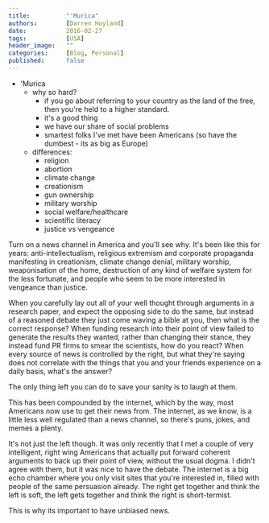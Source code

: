 ```yaml
---
title:          "'Murica"
authors:        [Darren Hoyland]
date:           2016-02-27
tags:           [USA]
header_image:   ""
categories:     [Blog, Personal]
published:      false
---
```


- 'Murica
    - why so hard?
        - if you go about referring to your country as the land of the free, then you're held to a higher standard.
        - it's a good thing
        - we have our share of social problems
        - smartest folks I've met have been Americans (so have the dumbest - its as big as Europe)
    - differences:
        - religion
        - abortion
        - climate change
        - creationism
        - gun ownership
        - military worship
        - social welfare/healthcare
        - scientific literacy
        - justice vs vengeance



Turn on a news channel in America and you'll see why. It's been like this for years: anti-intellectualism, religious extremism and corporate propaganda manifesting in creationism, climate change denial, military worship, weaponisation of the home, destruction of any kind of welfare system for the less fortunate, and people who seem to be more interested in vengeance than justice.

When you carefully lay out all of your well thought through arguments in a research paper, and expect the opposing side to do the same, but instead of a reasoned debate they just come waving a bible at you, then what is the correct response? When funding research into their point of view failed to generate the results they wanted, rather than changing their stance, they instead fund PR firms to smear the scientists, how do you react? When every source of news is controlled by the right, but what they're saying does not correlate with the things that you and your friends experience on a daily basis, what's the answer?

The only thing left you can do to save your sanity is to laugh at them.  

This has been compounded by the internet, which by the way, most Americans now use to get their news from. The internet, as we know, is a little less well regulated than a news channel, so there's puns, jokes, and memes a plenty. 

It's not just the left though. It was only recently that I met a couple of very intelligent, right wing Americans that actually put forward coherent arguments to back up their point of view, without the usual dogma. I didn't agree with them, but it was nice to have the debate. The internet is a big echo chamber where you only visit sites that you're interested in, filled with people of the same persuasion already. The right get together and think the left is soft, the left gets together and think the right is short-termist. 

This is why its important to have unbiased news.



